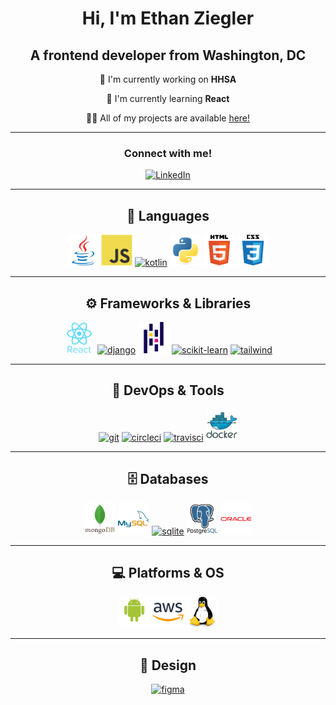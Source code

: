<h1 align="center">Hi, I'm Ethan Ziegler</h1>
<h2 align="center">A frontend developer from Washington, DC</h2>

<div align="center">
  <p>🔭 I'm currently working on <strong>HHSA</strong></p>
  <p>🌱 I'm currently learning <strong>React</strong></p>
  <p>👨‍💻 All of my projects are available <a href="https://ethanziegler1.github.io/Portfolio-Website/"target="_blank">here!</a></p>
</div>

---

<h3 align="center">Connect with me!</h3>

<p align="center">
  <a href="https://linkedin.com/in/ethanziegler1/" target="_blank">
    <img
      src="https://raw.githubusercontent.com/rahuldkjain/github-profile-readme-generator/master/src/images/icons/Social/linked-in-alt.svg"
      alt="LinkedIn"
      style="width: 50px; height: 50px"
    />
  </a>
</p>

---

<h2 align="center">🧠 Languages</h2>

<p align="center">
  <a href="https://www.java.com"
    ><img
      src="https://raw.githubusercontent.com/devicons/devicon/master/icons/java/java-original.svg"
      alt="java"
      style="width: 50px; height: 50px"
  /></a>
  <a href="https://developer.mozilla.org/en-US/docs/Web/JavaScript"
    ><img
      src="https://raw.githubusercontent.com/devicons/devicon/master/icons/javascript/javascript-original.svg"
      alt="javascript"
      style="width: 50px; height: 50px"
  /></a>
  <a href="https://kotlinlang.org"
    ><img
      src="https://www.vectorlogo.zone/logos/kotlinlang/kotlinlang-icon.svg"
      alt="kotlin"
      style="width: 50px; height: 50px"
  /></a>
  <a href="https://www.python.org"
    ><img
      src="https://raw.githubusercontent.com/devicons/devicon/master/icons/python/python-original.svg"
      alt="python"
      style="width: 50px; height: 50px"
  /></a>
  <a href="https://www.w3.org/html/"
    ><img
      src="https://raw.githubusercontent.com/devicons/devicon/master/icons/html5/html5-original-wordmark.svg"
      alt="html5"
      style="width: 50px; height: 50px"
  /></a>
  <a href="https://www.w3schools.com/css/"
    ><img
      src="https://raw.githubusercontent.com/devicons/devicon/master/icons/css3/css3-original-wordmark.svg"
      alt="css3"
      style="width: 50px; height: 50px"
  /></a>
</p>

---

<h2 align="center">⚙️ Frameworks & Libraries</h2>

<p align="center">
  <a href="https://reactjs.org/"
    ><img
      src="https://raw.githubusercontent.com/devicons/devicon/master/icons/react/react-original-wordmark.svg"
      alt="react"
      style="width: 50px; height: 50px"
  /></a>
  <a href="https://www.djangoproject.com/"
    ><img
      src="https://cdn.worldvectorlogo.com/logos/django.svg"
      alt="django"
      style="width: 50px; height: 50px"
  /></a>
  <a href="https://pandas.pydata.org/"
    ><img
      src="https://raw.githubusercontent.com/devicons/devicon/2ae2a900d2f041da66e950e4d48052658d850630/icons/pandas/pandas-original.svg"
      alt="pandas"
      style="width: 50px; height: 50px"
  /></a>
  <a href="https://scikit-learn.org/"
    ><img
      src="https://upload.wikimedia.org/wikipedia/commons/0/05/Scikit_learn_logo_small.svg"
      alt="scikit-learn"
      style="width: 50px; height: 50px"
  /></a>
  <a href="https://tailwindcss.com/"
    ><img
      src="https://www.vectorlogo.zone/logos/tailwindcss/tailwindcss-icon.svg"
      alt="tailwind"
      style="width: 50px; height: 50px"
  /></a>
</p>

---

<h2 align="center">🔧 DevOps & Tools</h2>

<p align="center">
  <a href="https://git-scm.com/"
    ><img
      src="https://www.vectorlogo.zone/logos/git-scm/git-scm-icon.svg"
      alt="git"
      style="width: 50px; height: 50px"
  /></a>
  <a href="https://circleci.com"
    ><img
      src="https://www.vectorlogo.zone/logos/circleci/circleci-icon.svg"
      alt="circleci"
      style="width: 50px; height: 50px"
  /></a>
  <a href="https://travis-ci.org"
    ><img
      src="https://www.vectorlogo.zone/logos/travis-ci/travis-ci-icon.svg"
      alt="travisci"
      style="width: 50px; height: 50px"
  /></a>
  <a href="https://www.docker.com/"
    ><img
      src="https://raw.githubusercontent.com/devicons/devicon/master/icons/docker/docker-original-wordmark.svg"
      alt="docker"
      style="width: 50px; height: 50px"
  /></a>
</p>

---

<h2 align="center">🗄️ Databases</h2>

<p align="center">
  <a href="https://www.mongodb.com/"
    ><img
      src="https://raw.githubusercontent.com/devicons/devicon/master/icons/mongodb/mongodb-original-wordmark.svg"
      alt="mongodb"
      style="width: 50px; height: 50px"
  /></a>
  <a href="https://www.mysql.com/"
    ><img
      src="https://raw.githubusercontent.com/devicons/devicon/master/icons/mysql/mysql-original-wordmark.svg"
      alt="mysql"
      style="width: 50px; height: 50px"
  /></a>
  <a href="https://www.sqlite.org/"
    ><img
      src="https://www.vectorlogo.zone/logos/sqlite/sqlite-icon.svg"
      alt="sqlite"
      style="width: 50px; height: 50px"
  /></a>
  <a href="https://www.postgresql.org"
    ><img
      src="https://raw.githubusercontent.com/devicons/devicon/master/icons/postgresql/postgresql-original-wordmark.svg"
      alt="postgresql"
      style="width: 50px; height: 50px"
  /></a>
  <a href="https://www.oracle.com/"
    ><img
      src="https://raw.githubusercontent.com/devicons/devicon/master/icons/oracle/oracle-original.svg"
      alt="oracle"
      style="width: 50px; height: 50px"
  /></a>
</p>

---

<h2 align="center">💻 Platforms & OS</h2>

<p align="center">
  <a href="https://developer.android.com"
    ><img
      src="https://raw.githubusercontent.com/devicons/devicon/master/icons/android/android-original-wordmark.svg"
      alt="android"
      style="width: 50px; height: 50px"
  /></a>
  <a href="https://aws.amazon.com"
    ><img
      src="https://raw.githubusercontent.com/devicons/devicon/master/icons/amazonwebservices/amazonwebservices-original-wordmark.svg"
      alt="aws"
      style="width: 50px; height: 50px"
  /></a>
  <a href="https://www.linux.org/"
    ><img
      src="https://raw.githubusercontent.com/devicons/devicon/master/icons/linux/linux-original.svg"
      alt="linux"
      style="width: 50px; height: 50px"
  /></a>
</p>

---

<h2 align="center">🎨 Design</h2>

<p align="center">
  <a href="https://www.figma.com/"
    ><img
      src="https://www.vectorlogo.zone/logos/figma/figma-icon.svg"
      alt="figma"
      style="width: 50px; height: 50px"
  /></a>
</p>
